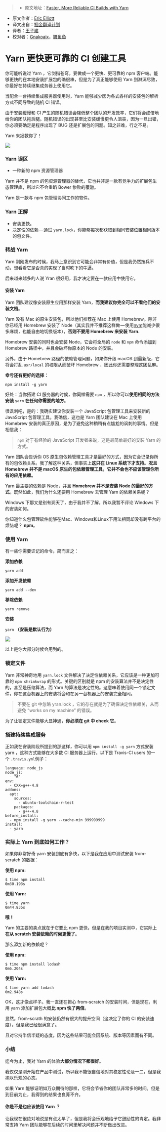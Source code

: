 > * 原文地址：[Faster, More Reliable CI Builds with Yarn](https://medium.com/javascript-scene/faster-more-reliable-ci-builds-with-yarn-7dbc0ef31580#.8jbyo2k64)
* 原文作者：[Eric Elliott](https://medium.com/@_ericelliott)
* 译文出自：[掘金翻译计划](https://github.com/xitu/gold-miner)
* 译者：[王子建](https://github.com/Romeo0906)
* 校对者：[Gnakoaix](https://github.com/xuxiaokang)，[鳗鱼鱼](https://github.com/cyseria)

# Yarn 更快更可靠的 CI 创建工具


你可能听说过 Yarn ，它剑指苍穹，要做成一个更快、更可靠的 npm 客户端。能够更快的在本地安装扩展包的确很棒，但是为了真正能够使用 Yarn 到淋漓尽致，你最好在持续继集成务器上使用它。

当配合一台持续集成服务器使用时，Yarn 能够减少因为各式各样的安装包的解析方式不同导致的随机 CI 错误。

由于安装缓慢和 CI 产生的随机错误会降低整个团队的开发效率，它们将会成倍地给你的团队拖后腿。随机错误的出现甚至比安装缓慢更令人沮丧，因为一旦出错，你必须要确定是程序出现了 BUG 还是扩展包的问题。知之非难，行之不易。

Yarn 来拯救你了！









![](https://cdn-images-1.medium.com/max/1600/1*m6zlwvyKm9BPeFQCKvGQEQ.png)





### Yarn 误区

*   一种新的 npm 资源管理器

Yarn 并不是 npm 的包资源管理器的替代，它也并非是一款有竞争力的扩展包生态管理库，所以它不会重蹈 Bower 惨败的覆辙。

Yarn 是一款与 npm 包管理协同工作的软件。

### Yarn 正解

*   安装更快。
*   决定性的依赖 — 通过 `yarn.lock`，你能够每次都获取到相同安装位置相同版本的包文件。

### 转战 Yarn

Yarn 刚刚发布的时候，我马上意识到它可能会非常有价值，但是我仍然按兵不动，想看看它是否真的实现了当时吹下的牛逼。

后来越来越多的人说 Yran 很好用，我才决定要在一款应用中使用它。

#### 安装 Yarn

Yarn 团队建议像安装原生应用那样安装 Yarn，**而我建议你完全可以不看他们的安装文档**。

Yarn 没有 Mac 的原生安装包，所以他们推荐在 Mac 上使用 Homebrew。除非你已经用 Homebrew 安装了 Node（其实我并不推荐这样做 — 使用[nvm](https://github.com/creationix/nvm)能减少很多麻烦，也能自由地切换版本），**否则不要用 Homebrew 来安装 Yarn**.

Homebrew 安装的同时也会安装 Node，它会将全局的 `node` 和 `npm` 命令添加到 Homebrew 路径中，并且会破坏你原本的 Node 的安装。

另外，由于 Homebrew 路径的依赖管理问题，如果你升级 macOS 到最新版，它将会打乱 `usr/local` 的权限从而破坏 Homebrew ，因此你还需要整理这团乱麻。

**幸亏还有更好的选择：**

    npm install -g yarn

好处：当你搭建 CI 服务器的时候，你同样需要 `npm` ，所以你可以**使用相同的方法安装** `yarn` **在任何你需要的地方**。

很讽刺吧，是的：我确实建议你安装一个 JavaScript 包管理工具来安装新的 JavaScript 包管理工具。我确信，这也是 Yarn 团队建议在 Mac 上使用 Homebrew 安装的真正原因，是为了避免这种稍稍有点尴尬的讽刺的事情。但是相信我：

> `npm` 对于有经验的 JavaScript 开发者来说，这是最简单最好的安装 Yarn 的方式。

Yarn 团队会告诉你 OS 原生包依赖管理工具才是最好的方式，因为它会记录你所有的包依赖关系。我了解这种关系，但事实上**这只在 Linux 系统下才支持**。**况且 Homebrew 并不是 macOS 原生的包依赖管理工具，它并不会也不应该管理你所有的应用依赖。**

Yarn 最主要的依赖是 Node，并且 **Homebrew 并不是安装 Node 的最好的方式**。既然如此，我们为什么还要用 Homebrew 去管理 Yarn 的依赖关系呢？

Windows 下那又是别有洞天了，由于我并不了解，所以我暂不评论 Windows 下的安装如何。

你知道什么包管理软件能够在Mac、Windows和Linux下用法相同却没有跨平台的烦恼呢？ **npm**。

### 使用 Yarn

有一些你需要识记的命令，简而言之：

**添加依赖**

`yarn add `

**添加开发依赖**

`yarn add --dev `

**移除依赖**

`yarn remove `

**安装**

`yarn` **（安装是默认行为）**









![](https://cdn-images-1.medium.com/max/1600/1*FdFjSsPAyHmg1nft-VuqSw.gif)





以上是你大部分时候会用到的。

### 锁定文件

Yarn 非常神奇地用 `yarn.lock` 文件解决了决定性依赖关系，它应该是一种更加可靠的 `npm shrinkwrap` 的形式。关键的区别就是 npm 的安装算法并不是决定性的，甚至是压缩算法，而 Yarn 的算法是决定性的。这意味着使用同一个锁定文件，你在这台机器上的安装将会和在另一台机器上的安装完全相同。

> 不要在 git 中忽略 yran.lock ，它的存在就是为了确保决定性依赖关，从而避免 “works on my machine” 的错误。

为了让锁定文件能够大显神通，**你必须在 git 中 check 它**。

### 搭建持续集成服务

正如我在安装阶段所提到的那这样，你可以用 `npm install -g yarn` 方式安装 yarn ，这种方式能够在大多数 CI 服务器上运行。以下是 Travis-CI users 的一个 `.travis.yml`例子：

    language: node_js
    node_js:
      - "6"
    env:
      - CXX=g++-4.8
    addons:
      apt:
        sources:
          - ubuntu-toolchain-r-test
        packages:
          - g++-4.8
    before_install:
      - npm install -g yarn --cache-min 999999999
    install:
      - yarn



### 实际上 Yarn 到底如何工作？

如果你非常好奇 yarn 安装到底有多快，以下是我在应用中测试安装 from-scratch 的数据：

**使用 npm:**

    $ time npm install
    0m30.193s

**使用 Yarn:**

    $ time yarn
    0m44.835s

**哦！**

Yarn 的主要的卖点就在于它要比 npm 更快，但是在我的项目实测中，它实际上**在从 scratch 安装依赖的时候更慢了**。

那么添加新的依赖呢？

**使用 npm:**

    $ time npm install lodash
    0m6.204s

**使用 Yarn:**

    $ time yarn add lodash
    0m2.948s

OK，这才像点样子。我一直还在担心 from-scratch 的安装时间，但是现在，利用 yarn 添加扩展包大概**比 npm 快了两倍**。

显然，from-scrath 的安装仍然有很大的提升空间（这决定了你的 CI 的安装速度），但是我已经很满意了。

且对它持半信半疑的态度，因为这些结果可能会因系统、版本等因素而有不同。

### 小结

迄今为止，我对 Yarn 的体验**大部分情况下都很好**。

我仅仅是刚开始在产品中测试，所以我不能很自信地对其稳定性论及一二，但是我抱以乐观的心态。

如果 Yarn 能够证明如万众期待的那样，它将会节省你的团队非常多的时间。但是到目前为止，我得到的结果也良莠不齐。

#### 你是不是也应该使用 Yarn ？

让我现在很绝对地说是有点太早了，但是我将会乐观地给予它鼓励性的肯定。我非常支持 Yarn 团队能够在后续的时间里解决问题并不断做出改进。

